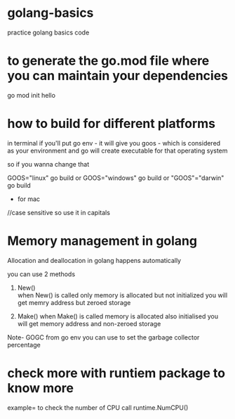 # golang-basics
practice golang basics code

# to generate the go.mod file where you can maintain your dependencies
go mod init hello

# how to build for different platforms
in terminal if you'll put go env - it will give you goos - which is considered as your environment
and go will create executable for that operating system

so if you wanna change that

GOOS="linux" go build
or
GOOS="windows" go build
or
"GOOS"="darwin" go build 
- for mac

//case sensitive so use it in capitals 


# Memory management in golang
Allocation and deallocation in golang happens automatically

you can use 2 methods

1. New()  
when New() is called only memory is allocated but not initialized
you will get memry address but zeroed storage

2. Make()
when Make() is called memory is allocated also initialised
you will get memory address and non-zeroed storage

Note-  GOGC from go env you can use to set the garbage collector percentage

# check more with runtiem package to know more

example= to check the number of CPU
call runtime.NumCPU()

